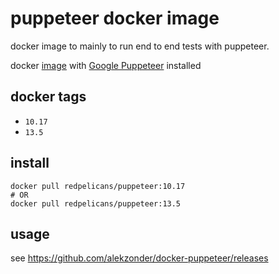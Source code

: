 # puppeteer docker image

docker image to mainly to run end to end tests with puppeteer.

docker [image](https://hub.docker.com/repository/docker/redpelicans/puppeteer) with  [Google Puppeteer](https://github.com/GoogleChrome/puppeteer) installed

## docker tags

- `10.17`
- `13.5`

## install

```
docker pull redpelicans/puppeteer:10.17
# OR
docker pull redpelicans/puppeteer:13.5

```

## usage

see https://github.com/alekzonder/docker-puppeteer/releases


